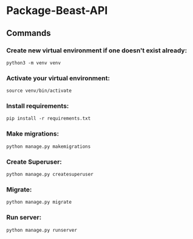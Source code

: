 # Package-Beast-API

## Commands
### Create new virtual environment if one doesn't exist already: 
```
python3 -m venv venv
```
### Activate your virtual environment: 

```
source venv/bin/activate
```

### Install requirements: 

```
pip install -r requirements.txt
```

### Make migrations: 

```
python manage.py makemigrations
```

### Create Superuser:

```
python manage.py createsuperuser
```

### Migrate: 

```
python manage.py migrate
```

### Run server: 

```
python manage.py runserver
```

